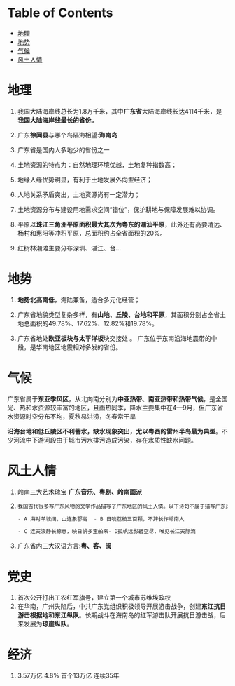 # Table of Contents

* [地理](#地理)
* [地势](#地势)
* [气候](#气候)
* [风土人情](#风土人情)






# 地理 



1.  我国大陆海岸线总长为1.8万千米，其中**广东省**大陆海岸线长达4114千米，是**我国大陆海岸线最长的省份。** 

2.  广东**徐闻县**与哪个岛隔海相望:**海南岛**

3.  广东省是国内人多地少的省份之一 

4.  土地资源的特点为：自然地理环境优越，土地复种指数高；

5. 地缘人缘优势明显，有利于土地发展外向型经济；

6. 人地关系矛盾突出，土地资源尚有一定潜力；

7. 土地资源分布与建设用地需求空间“错位”，保护耕地与保障发展难以协调。 

8. 平原以**珠江三角洲平原面积最大其次为粤东的潮汕平原**，此外还有高要清远、杨村和惠阳等冲积平原，总面积约占全省面积的20%。

9. 红树林潮滩主要分布深圳、湛江、台…

   

# 地势

1.  **地势北高南低**，海陆兼备，适合多元化经营；

2. 广东省地貌类型复杂多样，有**山地、丘陵、台地和平原**，其面积分别占全省土地总面积的49.78%、17.62%、12.82%和19.78%。 

3.  广东省地处**欧亚板块与太平洋板**块交接处 。 广东位于东南沿海地震带的中段，是华南地区地震相对多发的省份。 

# 气候

 广东省属于**东亚季风区**，从北向南分别为**中亚热带、南亚热带和热带气候**，是全国光、热和水资源较丰富的地区，且雨热同季，降水主要集中在4—9月，但广东省水资源时空分布不均，夏秋易洪涝，冬春常干旱 

 **沿海台地和低丘陵区不利蓄水，缺水现象突出，尤以粤西的雷州半岛最为典型**。不少河流中下游河段由于城市污水排污造成污染，存在水质性缺水问题。 

# 风土人情

1. 岭南三大艺术瑰宝
   **广东音乐、粤剧、岭南画派**

2. ```java
   我国古代很多写广东风物的文学作品描写了广东地区的风土人情。以下诗句不属于描写广东风物的是（ ）。
   
   - A 海对羊城阔，山连象郡高  - B 日啖荔枝三百颗，不辞长作岭南人
   
   - C 连天浪静长鲸息，映日帆多宝舶来- D孤帆远影碧空尽，唯见长江天际流
   ```

3. 广东省内三大汉语方言:**粤、客、闽**


# 党史

1. 首次公开打出工农红军旗号，建立第一个城市苏维埃政权
2. 在华南，广州失陷后，中共广东党组织积极领导开展游击战争，创建**东江抗日游击根据地和东江纵队**。长期战斗在海南岛的红军游击队开展抗日游击战，后来发展为**琼崖纵队**。





# 经济 

1. 3.57万亿 4.8% 首个13万亿  连续35年
